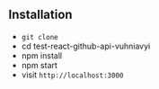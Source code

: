 ## Installation

- `git clone`
- cd test-react-github-api-vuhniavyi
- npm install
- npm start
- visit `http://localhost:3000`
